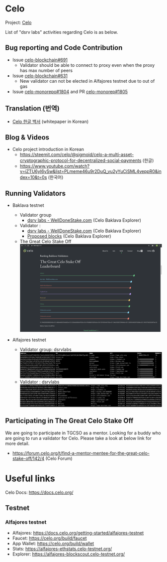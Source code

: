# Celo
Project: [Celo](https://celo.org/)

List of "dsrv labs" activities regarding Celo is as below.

## Bug reporting and Code Contribution
- Issue [celo-blockchain#691](https://github.com/celo-org/celo-blockchain/issues/691)
  - Validator should be able to connect to proxy even when the proxy has max number of peers
- Issue [celo-blockchain#631](https://github.com/celo-org/celo-blockchain/issues/631)
  - New validator can not be elected in Alfajores testnet due to out of gas
- Issue [celo-monorepo#1804](https://github.com/celo-org/celo-monorepo/issues/1804) and PR [celo-monorep#1805](https://github.com/celo-org/celo-monorepo/pull/1805)

## Translation (번역)
- [Celo 한글 백서](./whitepaper/celo_white_paper_korean.pdf) (whitepaper in Korean)

## Blog & Videos
- Celo project introduction in Korean
  - https://steemit.com/celo/@sigmoid/celo-a-multi-asset-cryptographic-protocol-for-decentralized-social-payments (한글)
  - https://www.youtube.com/watch?v=iZTU6yI6ySw&list=PLmeme46u9r2DuQ_vu2yYuCiSML4veppR0&index=10&t=0s (한국어)

## Running Validators
- Baklava testnet
  - Validator group
    - [dsrv labs - WellDoneStake.com](https://baklava-blockscout.celo-testnet.org/address/0xe7c85a3f18d18d40d713041a69d4795f36339f7d/celo) (Celo Baklava Explorer)
  - Validator :
     - [dsrv labs - WellDoneStake.com](https://baklava-blockscout.celo-testnet.org/address/0x43c8cc9884d8e2ea870c33bdc25f495c25f269df/celo) (Celo Baklava Explorer)
     - [Proposed blocks](https://baklava-blockscout.celo-testnet.org/address/0x355eca0d3c48c4b8a3359644c7c83db01c6ac594/validations) (Celo Baklava Explorer)
  - The Great Celo Stake Off
      ![Validator](https://raw.githubusercontent.com/dsrvlabs/celo/master/img/dsrvlabs-baklava-TGCSO-leaderboard-20191205-2341.png)
      
- Alfajores testnet
  - Validator group: dsrvlabs
      ![Validator group](https://raw.githubusercontent.com/dsrvlabs/celo/master/img/dsrvlabs-alfajores-validatorgroup.png)
  - Validator : dsrvlabs
      ![Validator](https://raw.githubusercontent.com/dsrvlabs/celo/master/img/dsrvlabs-alfajores-validator.png)
      
      
## Participating in The Great Celo Stake Off
We are going to participate in TGCSO as a mentor. Looking for a buddy who are going to run a validator for Celo. Please take a look at below link for more detail.
- https://forum.celo.org/t/find-a-mentor-mentee-for-the-great-celo-stake-off/142/4 (Celo Forum)


# Useful links
Celo Docs: https://docs.celo.org/

## Testnet
### Alfajores testnet
- Alfajores: https://docs.celo.org/getting-started/alfajores-testnet
- Faucet: https://celo.org/build/faucet
- App Wallet: https://celo.org/build/wallet
- Stats: https://alfajores-ethstats.celo-testnet.org/
- Explorer: https://alfajores-blockscout.celo-testnet.org/
